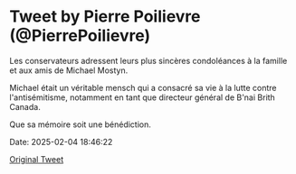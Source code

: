 # Tweet by Pierre Poilievre (@PierrePoilievre)

Les conservateurs adressent leurs plus sincères condoléances à la famille et aux amis de Michael Mostyn. 

Michael était un véritable mensch qui a consacré sa vie à la lutte contre l'antisémitisme, notamment en tant que directeur général de B'nai Brith Canada. 

Que sa mémoire soit une bénédiction.

Date: 2025-02-04 18:46:22

[Original Tweet](https://x.com/PierrePoilievre/status/1886848792751743117)

